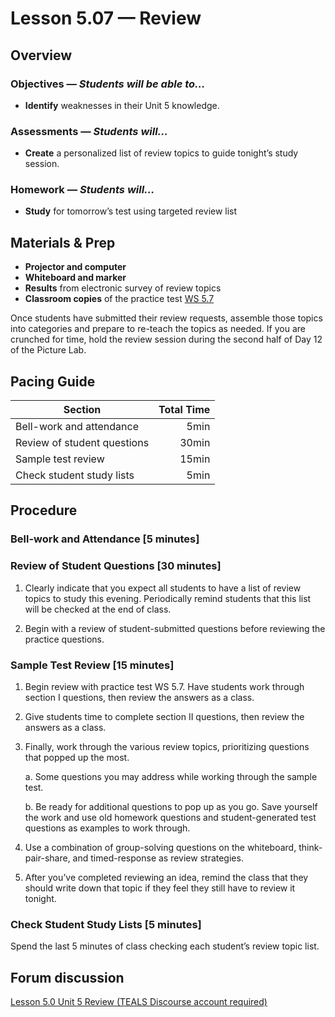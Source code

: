 Lesson 5.07 — Review
====================================================================================================

Overview
--------
### Objectives — _Students will be able to…_
- **Identify** weaknesses in their Unit 5 knowledge.

### Assessments — _Students will…_
- **Create** a personalized list of review topics to guide tonight’s study session.

### Homework — _Students will…_
- **Study** for tomorrow’s test using targeted review list


Materials & Prep
----------------
- **Projector and computer**
- **Whiteboard and marker**
- **Results** from electronic survey of review topics
- **Classroom copies** of the practice test [WS 5.7]

Once students have submitted their review requests, assemble those topics into categories and
prepare to re-teach the topics as needed. If you are crunched for time, hold the review session
during the second half of Day 12 of the Picture Lab.


Pacing Guide
------------
| Section                     | Total Time |
|-----------------------------|-----------:|
| Bell-work and attendance    |       5min |
| Review of student questions |      30min |
| Sample test review          |      15min |
| Check student study lists   |       5min |


Procedure
---------

### Bell-work and Attendance \[5 minutes\]

### Review of Student Questions \[30 minutes\]
1. Clearly indicate that you expect all students to have a list of review topics to study this
   evening. Periodically remind students that this list will be checked at the end of class.

2. Begin with a review of student-submitted questions before reviewing the practice questions.

### Sample Test Review \[15 minutes\]

1. Begin review with practice test WS 5.7. Have students work through section I questions, then
   review the answers as a class.

2. Give students time to complete section II questions, then review the answers as a class.

3. Finally, work through the various review topics, prioritizing questions that popped up the most.

   a. Some questions you may address while working through the sample test.

   b. Be ready for additional questions to pop up as you go. Save yourself the work and use old
      homework questions and student-generated test questions as examples to work through.

4. Use a combination of group-solving questions on the whiteboard, think-pair-share, and
   timed-response as review strategies.

5. After you’ve completed reviewing an idea, remind the class that they should write down that topic
   if they feel they still have to review it tonight.

### Check Student Study Lists \[5 minutes\]
Spend the last 5 minutes of class checking each student’s review topic list.


Forum discussion
----------------
[Lesson 5.0 Unit 5 Review (TEALS Discourse account required)](http://forums.tealsk12.org/c/unit-5/5-07-review)


[WS 5.7]:   https://raw.githubusercontent.com/TEALSK12/apcsa-public/master/curriculum/Unit5/WS%205.7.docx
